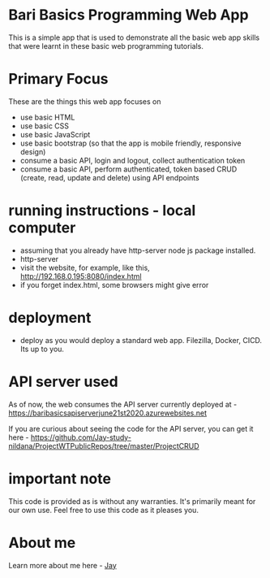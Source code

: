 # Bari Basics Programming Web App

This is a simple app that is used to demonstrate all the basic web app skills that were learnt in these basic web programming tutorials.

# Primary Focus

These are the things this web app focuses on

* use basic HTML
* use basic CSS
* use basic JavaScript
* use basic bootstrap (so that the app is mobile friendly, responsive design)
* consume a basic API, login and logout, collect authentication token
* consume a basic API, perform authenticated, token based CRUD (create, read, update and delete) using API endpoints

# running instructions - local computer

* assuming that you already have http-server node js package installed.
* http-server
* visit the website, for example, like this, http://192.168.0.195:8080/index.html
* if you forget index.html, some browsers might give error

# deployment

* deploy as you would deploy a standard web app. Filezilla, Docker, CICD. Its up to you.

# API server used

As of now, the web consumes the API server currently deployed at - https://baribasicsapiserverjune21st2020.azurewebsites.net 

If you are curious about seeing the code for the API server, you can get it here - https://github.com/Jay-study-nildana/ProjectWTPublicRepos/tree/master/ProjectCRUD

# important note 

This code is provided as is without any warranties. It's primarily meant for our own use. Feel free to use this code as it pleases you.

# About me

Learn more about me here - [Jay](http://thechalakas.com)